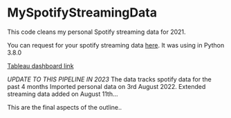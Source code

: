 # MySpotifyStreamingData
This code cleans my personal Spotify streaming data for 2021. 

You can request for your spotify streaming data [here](https://www.spotify.com/ca-en/account/privacy/).
It was using in Python 3.8.0


[Tableau dashboard link](https://public.tableau.com/app/profile/abiodun.gbadamosi/viz/SpotifyPREMIUMDashboard_16357161588270/PremiumDashboard)


_UPDATE TO THIS PIPELINE IN 2023_
The data tracks spotify data for the past 4 months
Imported personal data on 3rd August 2022.
Extended streaming data added on August 11th... 

This are the final aspects of the outline..

